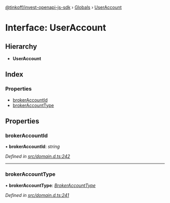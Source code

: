 [@tinkoff/invest-openapi-js-sdk](../README.md) › [Globals](../globals.md) › [UserAccount](useraccount.md)

# Interface: UserAccount

## Hierarchy

* **UserAccount**

## Index

### Properties

* [brokerAccountId](useraccount.md#brokeraccountid)
* [brokerAccountType](useraccount.md#brokeraccounttype)

## Properties

###  brokerAccountId

• **brokerAccountId**: *string*

*Defined in [src/domain.d.ts:242](https://github.com/alezhu/invest-openapi-js-sdk/blob/d881cc4/src/domain.d.ts#L242)*

___

###  brokerAccountType

• **brokerAccountType**: *[BrokerAccountType](../globals.md#brokeraccounttype)*

*Defined in [src/domain.d.ts:241](https://github.com/alezhu/invest-openapi-js-sdk/blob/d881cc4/src/domain.d.ts#L241)*
